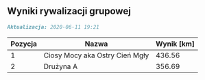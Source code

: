## Wyniki rywalizacji grupowej

```markdown
Aktualizacja: 2020-06-11 19:21
```

Pozycja | Nazwa | Wynik [km] |
------------ | -------------  | -------------
 1 |Ciosy Mocy aka Ostry Cień Mgły | 436.56 
 2 |Drużyna A | 356.69